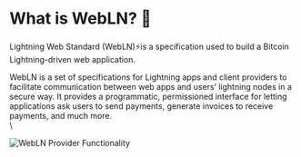 # What is WebLN? 🤔

###

Lightning Web Standard (WebLN)⚡is a specification used to build a Bitcoin Lightning-driven web application.

WebLN is a set of specifications for Lightning apps and client providers to facilitate communication between web apps and users’ lightning nodes in a secure way. It provides a programmatic, permissioned interface for letting applications ask users to send payments, generate invoices to receive payments, and much more.\
\


![WebLN Provider Functionality](https://cdn-images-1.medium.com/max/3530/0\*8D4j3sWnsbclRJga)
